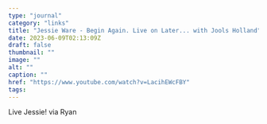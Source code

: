 ```yaml
---
type: "journal"
category: "links"
title: "Jessie Ware - Begin Again. Live on Later... with Jools Holland"
date: 2023-06-09T02:13:09Z
draft: false
thumbnail: ""
image: ""
alt: ""
caption: ""
href: "https://www.youtube.com/watch?v=LacihEWcFBY"
tags:
---
```


Live Jessie! via Ryan
